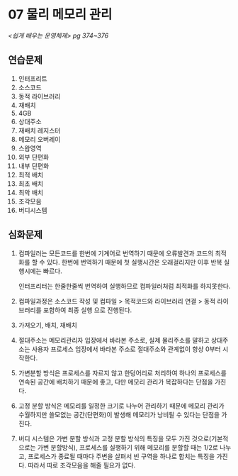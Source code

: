 # 07 물리 메모리 관리

*<쉽게 배우는 운영체제> pg 374~376*



## 연습문제

1.  인터프리트
2.  소스코드
3.  동적 라이브러리
4. 재배치 
5. 4GB
6. 상대주소
7. 재배치 레지스터
8. 메모리 오버레이
9. 스왑영역
10. 외부 단편화
11. 내부 단편화
12. 최적 배치
13. 최초 배치
14. 최악 배치
15. 조각모음
16. 버디시스템

## 심화문제

1. 컴파일러는 모든코드를 한번에 기계어로 번역하기 때문에 오류발견과 코드의 최적화를 할 수 있다. 한번에 번역하기 때문에 첫 실행시간은 오래걸리지만 이후 반복 실행시에는 빠르다.

   인터프리터는 한줄한줄씩 번역하여 실행하므로 컴파일러처럼 최적화를 하지못한다.

2. 컴파일과정은 소스코드 작성 및 컴파일 > 목적코드와 라이브러리 연결 > 동적 라이브러리를 포함하여 최종 실행 으로 진행된다.
3. 가져오기, 배치, 재배치
4. 절대주소는 메모리관리자 입장에서 바라본 주소로, 실제 물리주소를 말하고
   상대주소는 사용자 프로세스 입장에서 바라본 주소로 절대주소와 관계없이 항상 0부터 시작한다.

5. 가변분할 방식은 프로세스를 자르지 않고 한덩어리로 처리하여 하나의 프로세스를 연속된 공간에 배치하기 때문에 좋고, 다만 메모리 관리가 복잡하다는 단점을 가진다.

6. 고정 분할 방식은 메모리를 일정한 크기로 나누어 관리하기 때문에 메모리 관리가 수월하지만 쓸모없는 공간(단편화)이 발생해 메모리가 낭비될 수 있다는 단점을 가진다.
7. 버디 시스템은 가변 분할 방식과 고정 분할 방식의 특징을 모두 가진 것으로(기본적으로는 가변 분할방식), 프로세스를 실행하기 위해 메모리를 분할할 때는 1/2로 나누고, 프로세스가 종료될 때마다 주변을 살펴서 빈 구역을 하나로 합치는 특징을 가진다. 따라서 따로 조각모음을 해줄 필요가 없다.